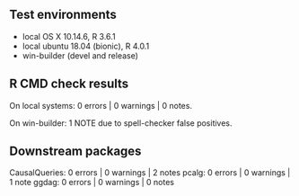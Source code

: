## Test environments
* local OS X 10.14.6, R 3.6.1 
* local ubuntu 18.04 (bionic), R 4.0.1
* win-builder (devel and release)

## R CMD check results
On local systems:
0 errors | 0 warnings | 0 notes.

On win-builder:
1 NOTE due to spell-checker false positives.

## Downstream packages

CausalQueries: 0 errors | 0 warnings | 2 notes
pcalg: 0 errors | 0 warnings | 1 note
ggdag: 0 errors | 0 warnings | 0 notes
